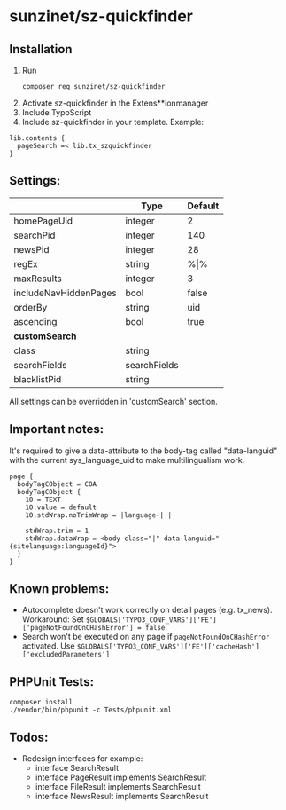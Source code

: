 # sunzinet/sz-quickfinder

## Installation

1. Run
    ```shell
    composer req sunzinet/sz-quickfinder
    ```
2. Activate sz-quickfinder in the Extens**ionmanager
3. Include TypoScript
4. Include sz-quickfinder in your template. Example:

```typo3_typoscript
lib.contents {
  pageSearch =< lib.tx_szquickfinder
}
```

## Settings:

|                                       | Type                                  | Default                               |
| ------------------------------------- | ------------------------------------- | ------------------------------------- |
| homePageUid                           | integer                               | 2                                     |
| searchPid                             | integer                               | 140                                   |
| newsPid                               | integer                               | 28                                    |
| regEx                                 | string                                | %\|%                                  |
| maxResults                            | integer                               | 3                                     |
| includeNavHiddenPages                 | bool                                  | false                                 |
| orderBy                               | string                                | uid                                   |
| ascending                             | bool                                  | true                                  |
| **customSearch**                      |                                       |                                       |
| class                                 | string                                |                                       |
| searchFields                          | searchFields                          |                                       |
| blacklistPid                          | string                                |                                       |

All settings can be overridden in 'customSearch' section.

## Important notes:

It's required to give a data-attribute to the body-tag called "data-languid" with the current sys_language_uid to make
multilingualism work.

```typo3_typoscript
page {
  bodyTagCObject = COA
  bodyTagCObject {
    10 = TEXT
    10.value = default
    10.stdWrap.noTrimWrap = |language-| |

    stdWrap.trim = 1
    stdWrap.dataWrap = <body class="|" data-languid="{sitelanguage:languageId}">
  }
}
```

## Known problems:

* Autocomplete doesn't work correctly on detail pages (e.g. tx_news).
  Workaround: Set `$GLOBALS['TYPO3_CONF_VARS']['FE']['pageNotFoundOnCHashError'] = false`
* Search won't be executed on any page if `pageNotFoundOnCHashError` activated.
  Use `$GLOBALS['TYPO3_CONF_VARS']['FE']['cacheHash']['excludedParameters']`

## PHPUnit Tests:

```shell
composer install
./vendor/bin/phpunit -c Tests/phpunit.xml
```

## Todos:

* Redesign interfaces
  for example:
  * interface SearchResult
  * interface PageResult implements SearchResult
  * interface FileResult implements SearchResult
  * interface NewsResult implements SearchResult
